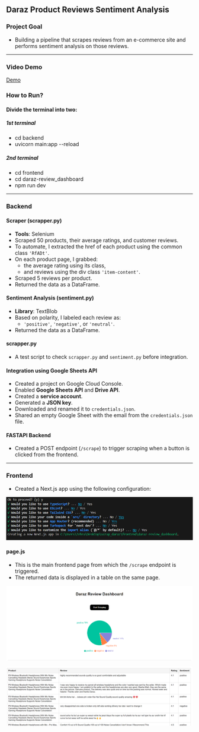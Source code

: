 ## Daraz Product Reviews Sentiment Analysis



### Project Goal

- Building a pipeline that scrapes reviews from an e-commerce site and performs sentiment analysis on those reviews.

---
### Video Demo 

[Demo](https://drive.google.com/file/d/1UUf1N2GPjx3T5hd3NT-YymrCh4rxzj1Y/view?usp=sharing)

### How to Run?

#### Divide the terminal into two:

##### 1st terminal
- cd backend  
- uvicorn main:app --reload

##### 2nd terminal 
- cd frontend  
- cd daraz-review_dashboard  
- npm run dev

---

### Backend

#### Scraper (scrapper.py)

- **Tools**: Selenium  
- Scraped 50 products, their average ratings, and customer reviews.  
- To automate, I extracted the href of each product using the common class `'RfADt'`.  
- On each product page, I grabbed:
  - the average rating using its class,
  - and reviews using the div class `'item-content'`.
- Scraped 5 reviews per product.  
- Returned the data as a DataFrame.

#### Sentiment Analysis (sentiment.py)

- **Library**: TextBlob  
- Based on polarity, I labeled each review as:
  - `'positive'`, `'negative'`, or `'neutral'`.  
- Returned the data as a DataFrame.

#### scrapper.py

- A test script to check `scrapper.py` and `sentiment.py` before integration.

#### Integration using Google Sheets API

- Created a project on Google Cloud Console.  
- Enabled **Google Sheets API** and **Drive API**.  
- Created a **service account**.  
- Generated a **JSON key**.  
- Downloaded and renamed it to `credentials.json`.  
- Shared an empty Google Sheet with the email from the `credentials.json` file.

#### FASTAPI Backend

- Created a POST endpoint (`/scrape`) to trigger scraping when a button is clicked from the frontend.

---

### Frontend

- Created a Next.js app using the following configuration:

![alt text](<nextjs_setting.png>)

#### page.js

- This is the main frontend page from which the `/scrape` endpoint is triggered.
- The returned data is displayed in a table on the same page.


![alt text](<chart.png>)

![alt text](<table.png>)